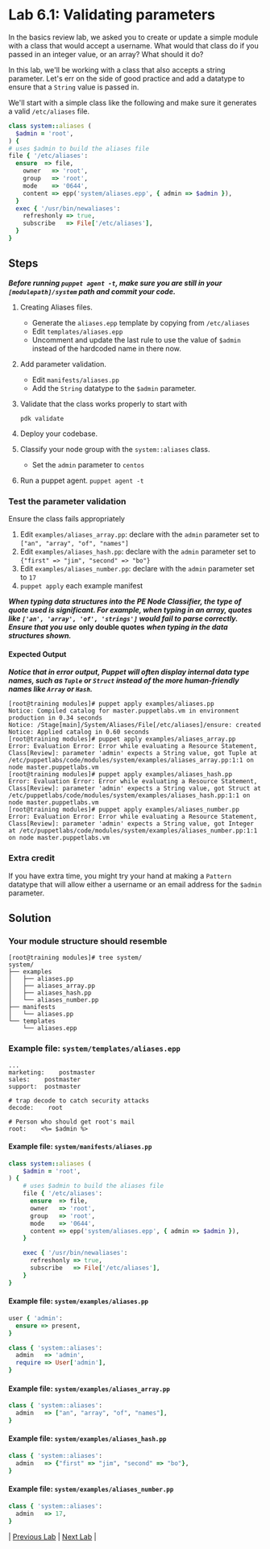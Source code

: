 # Lab 6.1: Validating parameters

In the basics review lab, we asked you to create or update a simple module with a class that would accept a username. What would that class do if you passed in an integer value, or an array? What should it do?

In this lab, we'll be working with a class that also accepts a string parameter. Let's err on the side of good practice and add a datatype to ensure that a `String` value is passed in.

We'll start with a simple class like the following and make sure it generates a valid `/etc/aliases` file.

```ruby
class system::aliases (
  $admin = 'root',
) {
# uses $admin to build the aliases file
file { '/etc/aliases':
  ensure  => file,
    owner   => 'root',
    group   => 'root',
    mode    => '0644',
    content => epp('system/aliases.epp', { admin => $admin }),
  }
  exec { '/usr/bin/newaliases':
    refreshonly => true,
    subscribe   => File['/etc/aliases'],
  }
}
```

## Steps

**_Before running `puppet agent -t`, make sure you are still in your `[modulepath]/system` path and commit your code._**

1. Creating Aliases files.
    * Generate the `aliases.epp` template by copying from `/etc/aliases`
    * Edit `templates/aliases.epp`
    * Uncomment and update the last rule to use the value of `$admin` instead of the hardcoded name in there now.
1. Add parameter validation.
    * Edit `manifests/aliases.pp`
    * Add the `String` datatype to the `$admin` parameter.
1. Validate that the class works properly to start with

    ```pdk validate```

1. Deploy your codebase.
1. Classify your node group with the `system::aliases` class.
    * Set the `admin` parameter to `centos`
1. Run a puppet agent.
  ```puppet agent -t```

### Test the parameter validation

Ensure the class fails appropriately

1. Edit `examples/aliases_array.pp`: declare with the `admin` parameter set to `["an", "array", "of", "names"]`
1. Edit `examples/aliases_hash.pp`: declare with the `admin` parameter set to `{"first" => "jim", "second" => "bo"}`
1. Edit `examples/aliases_number.pp`: declare with the `admin` parameter set to `17`
1. `puppet apply` each example manifest

**_When typing data structures into the PE Node Classifier, the type of quote used is significant. For example, when typing in an array, quotes like `['an', 'array', 'of', 'strings']` would fail to parse correctly. Ensure that you use_** **only double quotes** **_when typing in the data structures shown._**

#### Expected Output

**_Notice that in error output, Puppet will often display internal data type names, such as `Tuple` or `Struct` instead of the more human-friendly names like `Array` or `Hash`._**

  ```plaintext
  [root@training modules]# puppet apply examples/aliases.pp
  Notice: Compiled catalog for master.puppetlabs.vm in environment production in 0.34 seconds
  Notice: /Stage[main]/System/Aliases/File[/etc/aliases]/ensure: created
  Notice: Applied catalog in 0.60 seconds
  [root@training modules]# puppet apply examples/aliases_array.pp
  Error: Evaluation Error: Error while evaluating a Resource Statement, Class[Review]: parameter 'admin' expects a String value, got Tuple at /etc/puppetlabs/code/modules/system/examples/aliases_array.pp:1:1 on node master.puppetlabs.vm
  [root@training modules]# puppet apply examples/aliases_hash.pp
  Error: Evaluation Error: Error while evaluating a Resource Statement, Class[Review]: parameter 'admin' expects a String value, got Struct at /etc/puppetlabs/code/modules/system/examples/aliases_hash.pp:1:1 on node master.puppetlabs.vm
  [root@training modules]# puppet apply examples/aliases_number.pp
  Error: Evaluation Error: Error while evaluating a Resource Statement, Class[Review]: parameter 'admin' expects a String value, got Integer at /etc/puppetlabs/code/modules/system/examples/aliases_number.pp:1:1 on node master.puppetlabs.vm
  ```

### Extra credit

If you have extra time, you might try your hand at making a `Pattern` datatype that will allow either a username or an email address for the `$admin` parameter.

## Solution

### Your module structure should resemble

```plaintext
[root@training modules]# tree system/
system/
├── examples
│   ├── aliases.pp
│   ├── aliases_array.pp
│   ├── aliases_hash.pp
│   └── aliases_number.pp
├── manifests
│   └── aliases.pp
└── templates
    └── aliases.epp
```

### Example file: `system/templates/aliases.epp`

```plaintext
...
marketing:    postmaster
sales:    postmaster
support:  postmaster

# trap decode to catch security attacks
decode:    root

# Person who should get root's mail
root:    <%= $admin %>
```

#### Example file: `system/manifests/aliases.pp`

```ruby
class system::aliases (
    $admin = 'root',
) {
    # uses $admin to build the aliases file
    file { '/etc/aliases':
      ensure  => file,
      owner   => 'root',
      group   => 'root',
      mode    => '0644',
      content => epp('system/aliases.epp', { admin => $admin }),
    }

    exec { '/usr/bin/newaliases':
      refreshonly => true,
      subscribe   => File['/etc/aliases'],
    }
}
```

#### Example file: `system/examples/aliases.pp`

```ruby
user { 'admin':
  ensure => present,
}

class { 'system::aliases':
  admin   => 'admin',
  require => User['admin'],
}
```

#### Example file: `system/examples/aliases_array.pp`

```ruby
class { 'system::aliases':
  admin   => ["an", "array", "of", "names"],
}
```

#### Example file: `system/examples/aliases_hash.pp`

```ruby
class { 'system::aliases':
  admin   => {"first" => "jim", "second" => "bo"},
}
```

#### Example file: `system/examples/aliases_number.pp`

```ruby
class { 'system::aliases':
  admin   => 17,
}
```

|  [Previous Lab](../lab-05.2-Defined-type)  |  [Next Lab](../lab-06.2-Iterating-with-each)  |
